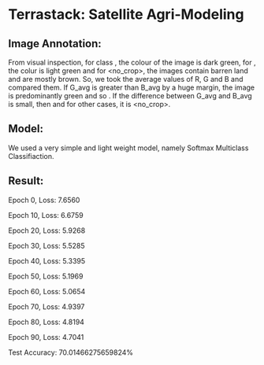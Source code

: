 # Terrastack: Satellite Agri-Modeling

## Image Annotation:

From visual inspection, for class <lush>, the colour of the image is dark green, for <growing>, the colur is light green and for <no_crop>, the images contain barren land and are mostly brown.
So, we took the average values of R, G and B and compared them. If G_avg is greater than B_avg by a huge margin, the image is predominantly green and so <lush>. If the difference between G_avg and B_avg is small, then <growing> and for other cases, it is <no_crop>.

## Model:

We used a very simple and light weight model, namely Softmax Multiclass Classifiaction.

## Result:

Epoch 0, Loss: 7.6560

Epoch 10, Loss: 6.6759

Epoch 20, Loss: 5.9268

Epoch 30, Loss: 5.5285

Epoch 40, Loss: 5.3395

Epoch 50, Loss: 5.1969

Epoch 60, Loss: 5.0654

Epoch 70, Loss: 4.9397

Epoch 80, Loss: 4.8194

Epoch 90, Loss: 4.7041

Test Accuracy: 70.01466275659824%


 
